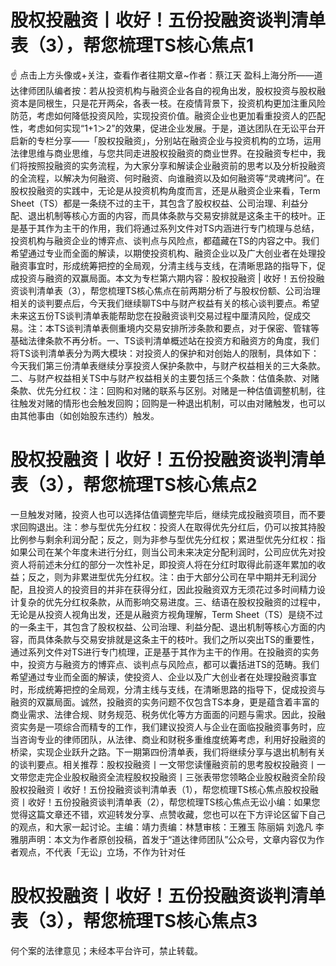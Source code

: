 # 股权投融资丨收好！五份投融资谈判清单表（3），帮您梳理TS核心焦点1

☝ 点击上方头像或+关注，查看作者往期文章~作者：蔡江天 盈科上海分所——道达律师团队编者按：若从投资机构与融资企业各自的视角出发，股权投资与股权融资本是同根生，只是花开两朵，各表一枝。在疫情背景下，投资机构更加注重风险防范，考虑如何降低投资风险，实现投资价值。融资企业也更加看重投资人的匹配性，考虑如何实现“1+1＞2”的效果，促进企业发展。于是，道达团队在无讼平台开启新的专栏分享——「股权投融资」，分别站在融资企业与投资机构的立场，运用法律思维与商业思维，与您共同走进股权投融资的商业世界。在投融资专栏中，我们将按照投融资的实务流程，为大家分享和解读企业融资前的思考以及分析投融资的全流程，以解决为何融资、何时融资、向谁融资以及如何融资等“灵魂拷问”。在股权投融资的实践中，无论是从投资机构角度而言，还是从融资企业来看，Term Sheet（TS）都是一条绕不过的主干，其包含了股权权益、公司治理、利益分配、退出机制等核心方面的内容，而具体条款与交易安排就是这条主干的枝叶。正是基于其作为主干的作用，我们将通过系列文件对TS内涵进行专门梳理与总结，投资机构与融资企业的博弈点、谈判点与风险点，都蕴藏在TS的内容之中。我们希望通过专业而全面的解读，以期使投资机构、融资企业以及广大创业者在处理投融资事宜时，形成统筹把控的全局观，分清主线与支线，在清晰思路的指导下，促成投资与融资的双赢局面。本文为专栏第六期内容：股权投融资 | 收好！五份投融资谈判清单表（3），帮您梳理TS核心焦点在前两期分析了与股权份额、公司治理相关的谈判要点后，今天我们继续聊TS中与财产权益有关的核心谈判要点。希望未来这五份TS谈判清单表能帮助您在投融资谈判交易过程中厘清风险，促成交易。注：本TS谈判清单表侧重境内交易安排所涉条款和要点，对于保密、管辖等基础法律条款不再分析。一、TS谈判清单概述站在投资方和融资方的角度，我们将TS谈判清单表分为两大模块：对投资人的保护和对创始人的限制，具体如下：今天我们第三份清单表继续分享投资人保护条款中，与财产权益相关的三大条款。二、与财产权益相关TS中与财产权益相关的主要包括三个条款：估值条款、对赌条款、优先分红权：注：回购和对赌的联系与区别。对赌是一种估值调整机制，往往触发对赌的情形也会触发回购；回购是一种退出机制，可以由对赌触发，也可以由其他事由（如创始股东违约）触发。

# 股权投融资丨收好！五份投融资谈判清单表（3），帮您梳理TS核心焦点2

一旦触发对赌，投资人也可以选择估值调整完毕后，继续完成投融资项目，而不要求回购退出。注：参与型优先分红权：投资人在取得优先分红后，仍可以按其持股比例参与剩余利润分配；反之，则为非参与型优先分红权；累进型优先分红权：指如果公司在某个年度未进行分红，则当公司未来决定分配利润时，公司应优先对投资人将前述未分红的部分一次性补足，即投资人将在分红时取得此前逐年累加的收益；反之，则为非累进型优先分红权。注：由于大部分公司在早中期并无利润分配，且投资人的投资目的并非在获得分红，因此投融资双方无须花过多时间精力设计复杂的优先分红权条款，从而影响交易进度。三、结语在股权投融资的过程中，无论是从投资人视角出发，还是从融资方视角理解，Term Sheet（TS）是绕不过的一条主干，其包含了股权权益、公司治理、利益分配、退出机制等核心方面的内容，而具体条款与交易安排就是这条主干的枝叶。我们之所以突出TS的重要性，通过系列文件对TS进行专门梳理，正是基于其作为主干的作用。在投融资的实务中，投资方与融资方的博弈点、谈判点与风险点，都可以囊括进TS的范畴。我们希望通过专业而全面的解读，使投资人、企业以及广大创业者在处理投融资事宜时，形成统筹把控的全局观，分清主线与支线，在清晰思路的指导下，促成投资与融资的双赢局面。诚然，投融资的实务问题不仅包含TS本身，更是蕴含着丰富的商业需求、法律合规、财务规范、税务优化等方方面面的问题与需求。因此，投融资实务是一项综合而精专的工作，我们建议投资人与企业在面临投融资事务时，应当咨询专业的律师团队，从法律、商业和财税多重维度统筹考虑，利用好投融资的桥梁，实现企业跃升之路。下一期第四份清单表，我们将继续分享与退出机制有关的谈判要点。相关推荐：股权投融资丨一文带您读懂融资前的思考股权投融资丨一文带您走完企业股权融资全流程股权投融资丨三张表带您领略企业股权融资全阶段股权投融资丨收好！五份投融资谈判清单表（1），帮您梳理TS核心焦点股权投融资丨收好！五份投融资谈判清单表（2），帮您梳理TS核心焦点无讼小编：如果您觉得这篇文章还不错，欢迎转发分享、点赞收藏，您也可以在下方评论区留下自己的观点，和大家一起讨论。主编：靖力责编：林慧审核：王雅玉 陈丽娟 刘逸凡 李雅朋声明：本文为作者原创投稿，首发于“道达律师团队”公众号，文章内容仅为作者观点，不代表「无讼」立场，不作为针对任

# 股权投融资丨收好！五份投融资谈判清单表（3），帮您梳理TS核心焦点3

何个案的法律意见；未经本平台许可，禁止转载。

